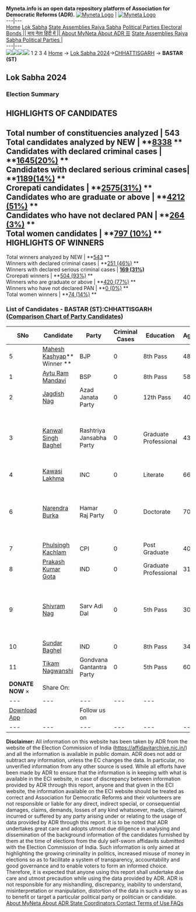 **Myneta.info is an open data repository platform of Association for Democratic Reforms (ADR).**
[![Myneta Logo](https://www.myneta.info/lib/img/myneta-logo.png)](https://www.myneta.info/) | [![Myneta Logo](https://www.myneta.info/lib/img/adr-logo.png)](https://adrindia.org)  
---|---  
[Home](https://www.myneta.info/) [Lok Sabha](https://www.myneta.info/#ls "Lok Sabha") [ State Assemblies ](https://www.myneta.info/#sa "State Assemblies") [Rajya Sabha](https://www.myneta.info/#rs "Rajya Sabha") [Political Parties ](https://www.myneta.info/party "Political Parties") [ Electoral Bonds ](https://www.myneta.info/electoral_bonds "Electoral Bonds") [ || माय नेता हिंदी में || ](https://translate.google.co.in/translate?prev=hp&hl=en&js=y&u=www.myneta.info&sl=en&tl=hi&history_state0=) [ About MyNeta ](https://adrindia.org/content/about-myneta) [ About ADR ](https://adrindia.org/about-adr/who-we-are) [☰](javascript:void\(0\))
[ State Assemblies ](https://www.myneta.info/#sa "State Assemblies") [ Rajya Sabha ](https://www.myneta.info/#rs "Rajya Sabha") [ Political Parties ](https://www.myneta.info/party "Political Parties")
|   
---|---  
![](https://www.myneta.info/lib/img/banner/banner-1.png)![](https://www.myneta.info/lib/img/banner/banner-2.png)![](https://www.myneta.info/lib/img/banner/banner-3.png)![](https://www.myneta.info/lib/img/banner/banner-4.png)
1  2  3  4 
[Home](https://www.myneta.info/) → [Lok Sabha 2024](https://www.myneta.info/LokSabha2024/)→[CHHATTISGARH](https://www.myneta.info/LokSabha2024/index.php?action=show_constituencies&state_id=7) → **BASTAR (ST)**
### 
## Lok Sabha 2024
###  Election Summary 
HIGHLIGHTS OF CANDIDATES  
---  
Total number of constituencies analyzed |  543   
Total candidates analyzed by NEW | **[8338](https://www.myneta.info/LokSabha2024/index.php?action=summary&subAction=candidates_analyzed&sort=candidate#summary) **  
Candidates with declared criminal cases | **[1645(20%)](https://www.myneta.info/LokSabha2024/index.php?action=summary&subAction=crime&sort=candidate#summary) **  
Candidates with declared serious criminal cases| **[1189(14%)](https://www.myneta.info/LokSabha2024/index.php?action=summary&subAction=serious_crime&sort=candidate#summary) **  
Crorepati candidates | **[2575(31%)](https://www.myneta.info/LokSabha2024/index.php?action=summary&subAction=crorepati&sort=candidate#summary) **  
Candidates who are graduate or above | **[4212 (51%)](https://www.myneta.info/LokSabha2024/index.php?action=summary&subAction=education&sort=candidate#summary) **  
Candidates who have not declared PAN | **[264 (3%)](https://www.myneta.info/LokSabha2024/index.php?action=summary&subAction=without_pan&sort=candidate#summary) **  
Total women candidates | **[797 (10%)](https://www.myneta.info/LokSabha2024/index.php?action=summary&subAction=women_candidate&sort=candidate#summary) **  
HIGHLIGHTS OF WINNERS  
---  
Total winners analyzed by NEW | **[543](https://www.myneta.info/LokSabha2024/index.php?action=summary&subAction=winner_analyzed&sort=candidate#summary) **  
Winners with declared criminal cases | **[251 (46%)](https://www.myneta.info/LokSabha2024/index.php?action=summary&subAction=winner_crime&sort=candidate#summary) **  
Winners with declared serious criminal cases | **[169 (31%)](https://www.myneta.info/LokSabha2024/index.php?action=summary&subAction=winner_serious_crime&sort=candidate#summary)**  
Crorepati winners | **[504 (93%)](https://www.myneta.info/LokSabha2024/index.php?action=summary&subAction=winner_crorepati&sort=candidate#summary) **  
Winners who are graduate or above | **[420 (77%)](https://www.myneta.info/LokSabha2024/index.php?action=summary&subAction=winner_education&sort=candidate#summary) **  
Winners who have not declared PAN | **[0 (0%)](https://www.myneta.info/LokSabha2024/index.php?action=summary&subAction=winner_without_pan&sort=candidate#summary) **  
Total women winners | **[74 (14%)](https://www.myneta.info/LokSabha2024/index.php?action=summary&subAction=winner_women&sort=candidate#summary) **  
### List of Candidates - BASTAR (ST):CHHATTISGARH ([Comparison Chart of Party Candidates](https://www.myneta.info/LokSabha2024/comparisonchart.php?constituency_id=89))
SNo | Candidate| Party| Criminal Cases| Education| Age| Total Assets| Liabilities  
---|---|---|---|---|---|---|---  
5  | [Mahesh Kashyap](https://www.myneta.info/LokSabha2024/candidate.php?candidate_id=268)** Winner ** | BJP | 0 | 8th Pass| 48 | Rs 39,67,309 ~ 39 Lacs+ | Rs 34,980 ~ 34 Thou+  
1  | [Aytu Ram Mandavi](https://www.myneta.info/LokSabha2024/candidate.php?candidate_id=21) | BSP | 0 | 8th Pass| 58 | Rs 6,25,700 ~ 6 Lacs+ | Rs 0 ~   
2  | [Jagdish Nag](https://www.myneta.info/LokSabha2024/candidate.php?candidate_id=745) | Azad Janata Party | 0 | 12th Pass| 40 | Rs 17,32,500 ~ 17 Lacs+ | Rs 16,00,000 ~ 16 Lacs+  
3  | [Kanwal Singh Baghel](https://www.myneta.info/LokSabha2024/candidate.php?candidate_id=269) | Rashtriya Jansabha Party | 0 | Graduate Professional| 43 | ![](https://myneta.info/image_v2.php?myneta_folder=LokSabha2024&candidate_id=269&col=ta) | ![](https://myneta.info/image_v2.php?myneta_folder=LokSabha2024&candidate_id=269&col=lia)  
4  | [Kawasi Lakhma](https://www.myneta.info/LokSabha2024/candidate.php?candidate_id=747) | INC | 0 | Literate| 66 | Rs 2,41,37,757 ~ 2 Crore+ | Rs 1,23,59,452 ~ 1 Crore+  
6  | [Narendra Burka](https://www.myneta.info/LokSabha2024/candidate.php?candidate_id=267) | Hamar Raj Party | 0 | Doctorate| 70 | ![](https://myneta.info/image_v2.php?myneta_folder=LokSabha2024&candidate_id=267&col=ta) | ![](https://myneta.info/image_v2.php?myneta_folder=LokSabha2024&candidate_id=267&col=lia)  
7  | [Phulsingh Kachlam](https://www.myneta.info/LokSabha2024/candidate.php?candidate_id=38) | CPI | 0 | Post Graduate| 40 | Rs 1,61,000 ~ 1 Lacs+ | Rs 0 ~   
8  | [Prakash Kumar Gota](https://www.myneta.info/LokSabha2024/candidate.php?candidate_id=744) | IND | 0 | Graduate Professional| 31 | Rs 31,09,316 ~ 31 Lacs+ | Rs 0 ~   
9  | [Shivram Nag](https://www.myneta.info/LokSabha2024/candidate.php?candidate_id=749) | Sarv Adi Dal | 0 | 5th Pass| 30 | ![](https://myneta.info/image_v2.php?myneta_folder=LokSabha2024&candidate_id=749&col=ta) | ![](https://myneta.info/image_v2.php?myneta_folder=LokSabha2024&candidate_id=749&col=lia)  
10  | [Sundar Baghel](https://www.myneta.info/LokSabha2024/candidate.php?candidate_id=748) | IND | 0 | 8th Pass| 34 | Rs 15,00,000 ~ 15 Lacs+ | Rs 0 ~   
11  | [Tikam Nagwanshi](https://www.myneta.info/LokSabha2024/candidate.php?candidate_id=746) | Gondvana Gantantra Party | 0 | 5th Pass| 60 | Rs 16,01,000 ~ 16 Lacs+ | Rs 0 ~   
|  **DONATE NOW** × |  Share On:  | [](https://api.whatsapp.com/send?text=https%3A%2F%2Fmyneta.info%2Fpunjab2022%2Findex.php%3Faction%3Dshow_constituencies%26state_id%3D19) | [](https://www.facebook.com/sharer/sharer.php?u=https%3A%2F%2Fmyneta.info%2Fpunjab2022%2Findex.php%3Faction%3Dshow_constituencies%26state_id%3D19) | [](https://twitter.com/share?url=https%3A%2F%2Fmyneta.info%2Fpunjab2022%2Findex.php%3Faction%3Dshow_constituencies%26state_id%3D19)  
---|---|---|---|---  
| [ Download App ](https://play.google.com/store/apps/details?id=com.webrosoft.myneta1&pcampaignid=pcampaignidMKT-Other-global-all-co-prtnr-py-PartBadge-Mar2515-1) | [](https://play.google.com/store/apps/details?id=com.webrosoft.myneta1&pcampaignid=pcampaignidMKT-Other-global-all-co-prtnr-py-PartBadge-Mar2515-1) |  Follow us on  | [](https://www.facebook.com/adrindia.org/) | [](https://twitter.com/adrspeaks) | [](https://groups.google.com/g/national-election-watch?hl=en&pli=1) | [](https://www.instagram.com/adrspeaks/) | [](https://www.youtube.com/user/adrspeaks) | [](https://sharechat.com/profile/adrspeaks)  
---|---|---|---|---|---|---|---|---  
**Disclaimer:** All information on this website has been taken by ADR from the website of the Election Commission of India (https://affidavitarchive.nic.in/) and all the information is available in public domain. ADR does not add or subtract any information, unless the EC changes the data. In particular, no unverified information from any other source is used. While all efforts have been made by ADR to ensure that the information is in keeping with what is available in the ECI website, in case of discrepancy between information provided by ADR through this report, anyone and that given in the ECI website, the information available on the ECI website should be treated as correct and Association for Democratic Reforms and their volunteers are not responsible or liable for any direct, indirect special, or consequential damages, claims, demands, losses of any kind whatsoever, made, claimed, incurred or suffered by any party arising under or relating to the usage of data provided by ADR through this report. It is to be noted that ADR undertakes great care and adopts utmost due diligence in analysing and dissemination of the background information of the candidates furnished by them at the time of elections from the duly self-sworn affidavits submitted with the Election Commission of India. Such information is only aimed at highlighting the growing criminality in politics, increased misuse of money in elections so as to facilitate a system of transparency, accountability and good governance and to enable voters to form an informed choice. Therefore, it is expected that anyone using this report shall undertake due care and utmost precaution while using the data provided by ADR. ADR is not responsible for any mishandling, discrepancy, inability to understand, misinterpretation or manipulation, distortion of the data in such a way so as to benefit or target a particular political party or politician or candidate. 
[ About MyNeta ](https://adrindia.org/content/about-myneta) [ About ADR ](https://adrindia.org/about-adr/who-we-are) [ State Coordinators ](https://adrindia.org/about-adr/state-coordinators) [ Contact ](https://adrindia.org/contact-us) [ Terms of Use ](https://adrindia.org/content/adr-terms-use) [ FAQs ](https://adrindia.org/content/faqs)
